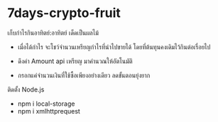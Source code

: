 # 7days-crypto-fruit
เก็บกำไรกินอาทิตย์:อาทิตย์ เด็ดเป็นผลไม้
- เมื่อได้กำไร จะโชว์จำนวนเหรียญกำไรที่นำไปขายได้ โดยที่ต้นทุนคงเดิมไว้กินต่อเรื่อยไป

- ดึงค่า Amount api เหรียญ มาคำนวณให้อัตโนมัติ
- กรอกแค่จำนวนเงินที่ใช้ซื้อเพียงอย่างเดียว ลดขั้นตอนยุ่งยาก

ติดตั้ง Node.js
- npm i local-storage
- npm i xmlhttprequest
